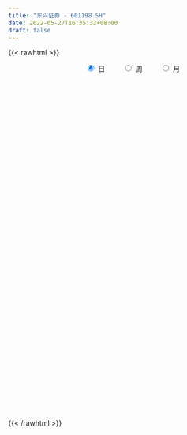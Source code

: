 ```yaml
---
title: "东兴证券 - 601198.SH"
date: 2022-05-27T16:35:32+08:00
draft: false
---
```

{{< rawhtml >}}
    <div style="text-align: center">
        <label style="padding: 1rem;"><input style="margin-right: .5rem" type="radio" name="period" value="D" checked onclick="period_change(this)">日</label>
        <label style="padding: 1rem;"><input style="margin-right: .5rem" type="radio" name="period" value="W" onclick="period_change(this)">周</label>
        <label style="padding: 1rem;"><input style="margin-right: .5rem" type="radio" name="period" value="M" onclick="period_change(this)">月</label>
    </div>
    <div id="chart" style="height: 700px;"></div> 
    <script type="text/javascript">
        const D_v = [117785.99,89666.28,140641.53,123880.16,146218.97,265429.55,257112.64,460453.76,410861.61,209049.7,167501.09,147625.05,131686.55,194140.19,123304.38,141158.97,156743.22,168453.28,268814.18,141528.49,120320.87,81872.24,106800.42,103484.97,112341.47,84882.56,107802.38,221556.68,108633.51,106883.57,109161.35,164427.97,108399.15,81926.04,66383.98,72350.93,67670.86,55290.44,124589.62,107911.07,98431.55,107664.21,123359.26,92389.12,71921.05,109533.34,160763.12,249208.25,216775.98,161213.89,146989.32,158725.07,107021.74,167707.82,145806.56,100776.01,112848.54,85444.0,126461.25,223998.64,124537.53,87322.31,92777.67,156055.53,250107.67,481503.84,311119.97,422547.53,284989.4,284227.7,203859.92,412847.31,316724.69,175549.55,192139.99,357517.72,320873.2,1101733.3700000001,737190.23,547183.49,391850.45,273387.24,514143.75,321161.02,311578.23,307884.43,368681.64,230757.91,229148.7,230544.5,211325.12,348425.4,171398.89,189908.5,169008.14,537874.7,291088.07,229795.95,160982.73,298994.57,391185.6,256831.72,232049.88,535431.0699999999,390104.03,254145.37,471010.99,276999.73,361594.96,257703.3,229324.24,336131.77,218607.15,169998.66,135767.2,170040.91,159854.73,147633.55,156711.62,290881.54,460309.35,328531.92,385864.74,220436.25,248362.64,464853.63,478328.91,391718.59,208103.75,194982.46,323210.59,242456.96,188525.08,213315.11,249296.03,249402.02,483874.61,335487.57,465128.1,649862.45,472188.39,505155.15,283647.0,338484.29,228875.86,248465.97,205974.37,206362.31,132459.2,146855.54,212982.84,115044.69,109353.57,105641.35,238674.01,157302.1,191145.87,176982.14,227709.0,157719.74,110409.46,131564.78,115242.81,135677.7,182018.3,119803.62,132663.03,114404.81,194060.05,119789.55,81222.21,215066.82,117229.98,133094.95,137498.99,117838.19,148506.53,108088.78,98809.59,135023.92,180868.17,103614.0,98648.0,95290.65,84715.11,100138.1,105624.31,105509.29,221902.37,102037.24,98918.74,86015.18,64124.7,72116.12,118082.0,106786.53,146934.73,208799.59,137501.89,203855.68,126820.64,184910.23,245318.71,206691.76,119971.32,125320.97,223565.29,127701.98,88667.42,86982.6,85368.45,94683.83,163435.06,111463.75,143221.28,195733.42,160195.1,141329.5,142346.82,150921.88,114057.16,97428.99,131006.77,182251.0,86186.59,88570.41,154316.21,547141.25,360481.61,306801.96,211243.48,206330.01,286327.12,223345.25,194846.05,168997.48,216356.9,326489.64,256515.29,223553.09,214676.67,228558.49,195974.86,151356.2,219098.8,214131.55,264952.37,150319.86,296283.15,181480.36]
const D_histogram = [0.0,-0.004397037,-0.00000104,-0.0066615045,0.0008467495,0.023745228,0.0311676985,0.0636062677,0.0747026917,0.0760737358,0.0623033847,0.0408797708,0.0213433731,0.0152674386,0.0116386982,0.0084439196,-0.0062645331,-0.0098096843,-0.0287666735,-0.0531843533,-0.063292515,-0.063757605,-0.0554944913,-0.0508614655,-0.0511450718,-0.0468420246,-0.0391511675,-0.0170915144,-0.0084966172,-0.0112867773,-0.0034527329,-0.0188844983,-0.0323476771,-0.0299745889,-0.0279106358,-0.0189565914,-0.0156828008,-0.0103615666,0.0036457534,0.0172493343,0.0196365962,0.0282254962,0.0325287671,0.0268262215,0.024662668,0.0279653752,0.0370100632,0.0433516329,0.0284223985,0.0053461074,-0.0133427923,-0.0269952928,-0.0418192746,-0.0367216302,-0.0269791471,-0.0256235979,-0.0340047118,-0.0358463658,-0.0232001432,-0.0027214349,0.0062829594,0.0114381903,0.0138845246,0.0208548548,0.0251423963,0.0619278915,0.0748933139,0.0950527691,0.0916444495,0.0932175746,0.0816636292,0.0788940318,0.0471341266,0.0230118489,0.0144614186,0.0231063309,0.0362795164,0.0719393398,0.1043438016,0.1174551105,0.1098607049,0.0970941946,0.0796193238,0.0548225237,0.0138478851,-0.0147286608,-0.0486807857,-0.0662424936,-0.0769266484,-0.0761829072,-0.0860106801,-0.1049441325,-0.1034642478,-0.0934986774,-0.0880964024,-0.0607478303,-0.045827834,-0.0470336279,-0.0377546934,-0.0140082044,0.0073825386,0.015947755,0.0147124756,0.028425487,0.0277497923,0.0307912419,0.0084913128,-0.0074826268,-0.0499077793,-0.0944489369,-0.1084100509,-0.0856326402,-0.0803940411,-0.0664563351,-0.0565798406,-0.0541048565,-0.0384064767,-0.019622564,-0.0068646021,0.0199703856,0.0567290359,0.0651043909,0.0691420964,0.0586046157,0.0508376905,0.070625647,0.0886172362,0.0883833557,0.0803659806,0.067068999,0.049730695,0.0242731581,0.0135129687,0.0169652966,0.0201716378,0.0166279761,0.0026196431,-0.0133903142,0.0104200652,0.0209028862,0.0071188438,-0.0128725452,-0.040782671,-0.0567838216,-0.0649906052,-0.0645428075,-0.0725867402,-0.0617534732,-0.0586607914,-0.0598100055,-0.0736322212,-0.070892687,-0.0603073076,-0.0547944044,-0.0436904662,-0.0321173894,-0.0252509799,-0.0216370147,-0.0316889329,-0.0369436658,-0.0337265388,-0.0291202515,-0.0225420105,-0.0201266645,-0.0299739339,-0.0328827601,-0.0293007427,-0.0224095599,-0.0092871912,0.0000540924,-0.0004842869,-0.0307982565,-0.0372723806,-0.0558214112,-0.0610556845,-0.0511492118,-0.0244974276,-0.005283895,0.0089105001,0.0147273581,0.0015531328,-0.0024156084,-0.0023155067,-0.0066850463,-0.0040391256,0.0047889818,0.0010638493,0.0062560346,-0.0113287919,-0.0199059794,-0.0197896468,-0.0122708479,-0.0036693899,0.0038917652,0.0033756973,-0.0034600117,-0.018995937,-0.0474235713,-0.0625496917,-0.053086942,-0.0534763109,-0.0669184451,-0.0436504322,-0.0259350652,-0.0087404869,0.0021408113,0.0238060121,0.0325332473,0.0287905105,0.0211914778,0.024927157,0.0240273902,0.0399980953,0.0502982715,0.063409621,0.0755365874,0.0626261474,0.0556166239,0.0314865409,0.0354712191,0.0274318301,0.0275311434,0.0179856197,-0.0111855877,-0.0281287373,-0.042198868,-0.0536344869,-0.0716315998,-0.0964636886,-0.1215055019,-0.1182856789,-0.1246927965,-0.1039668138,-0.0862291574,-0.0832231857,-0.0728260516,-0.0543462699,-0.0361125522,-0.0201829498,-0.0020193408,0.0083006401,0.0214407737,0.032419946,0.0394807017,0.0512834684,0.0653228298,0.056904836,0.055144247,0.0677338246,0.0725490472]
const D_fast = [0.0,-0.0054962963,-0.0011005592,-0.0094263999,-0.0017064586,0.0271283269,0.0423427221,0.0906828582,0.1204549551,0.1408444332,0.1426499282,0.131446257,0.1172457026,0.1149866278,0.114267562,0.1131837632,0.0969091772,0.0909116049,0.0647629474,0.0270491793,0.0011178888,-0.0152866024,-0.0208971115,-0.0289794521,-0.0420493263,-0.0494567853,-0.05155372,-0.0337669456,-0.0272962027,-0.0329080571,-0.0259371959,-0.0460900859,-0.067640184,-0.072760743,-0.0776744489,-0.0734595524,-0.0741064619,-0.0713756194,-0.0564568611,-0.0385409466,-0.0312445356,-0.0155992616,-0.0031637989,-0.0021597891,0.0018423244,0.0121363754,0.0304335792,0.0476130571,0.0397894223,0.018049658,-0.0039749397,-0.0243762634,-0.0496550639,-0.0537378271,-0.0507401307,-0.055790481,-0.0726727728,-0.0834760182,-0.0766298314,-0.0568314818,-0.0462563477,-0.0382415692,-0.0323241038,-0.0201400599,-0.0095669194,0.0427005488,0.0743892996,0.1183119471,0.1378147399,0.1626922586,0.1715542205,0.1885081311,0.1685317576,0.1501624421,0.1452273665,0.1596488615,0.1818919261,0.2355365844,0.2940269966,0.3365020832,0.3563728537,0.3678798922,0.3703098523,0.3592186831,0.3217060157,0.2894473046,0.2433249833,0.2092026521,0.1792868352,0.1609848495,0.1296544066,0.0844849211,0.0600987438,0.0466896449,0.0300678193,0.0422294338,0.0456924716,0.0327282707,0.0325685319,0.0528129698,0.0760493474,0.0886015026,0.091044342,0.1118637252,0.1181254786,0.1288647387,0.1086876378,0.0908430414,0.0359409441,-0.0322124477,-0.0732760744,-0.0719068238,-0.0867667349,-0.0894431127,-0.0937115784,-0.1047628084,-0.0986660478,-0.0847877761,-0.0737459647,-0.0419183806,0.0090225286,0.0336739814,0.054997211,0.0591108842,0.0640533816,0.1014977499,0.1416436481,0.1635056066,0.1755797266,0.1790499948,0.1741443645,0.1547551172,0.14737317,0.1550668219,0.1633160726,0.163929405,0.1505759827,0.1312184469,0.1576338426,0.1733423851,0.1613380537,0.1381285284,0.1000227348,0.0698256289,0.045371194,0.0296832898,0.0034926721,-0.0011124292,-0.0126849453,-0.0287866608,-0.0610169318,-0.0760005694,-0.0804920168,-0.0886777148,-0.0884963931,-0.0849526636,-0.0843989991,-0.0861942875,-0.1041684391,-0.1186590884,-0.1238735961,-0.1265473717,-0.1256046332,-0.1282209534,-0.1455617063,-0.1566912225,-0.1604343908,-0.159145598,-0.148345027,-0.1389902204,-0.1396496714,-0.1776632051,-0.1934554243,-0.2259598078,-0.2464580021,-0.2493388325,-0.2288114051,-0.2109188463,-0.1944968262,-0.1849981287,-0.1977840708,-0.202356714,-0.2028354891,-0.2088762902,-0.207240151,-0.197214798,-0.2006739682,-0.1939177743,-0.2143347987,-0.2278884812,-0.2327195602,-0.2282684733,-0.2205843627,-0.2120502663,-0.2117224099,-0.2194231218,-0.2397080314,-0.2799915585,-0.3107551019,-0.3145640877,-0.3283225343,-0.3584942798,-0.3461388749,-0.3349072742,-0.3198978176,-0.3084813166,-0.2808646128,-0.2640040658,-0.2605491749,-0.2628503382,-0.2528828697,-0.247775789,-0.2218055601,-0.198930816,-0.1699670613,-0.1389559479,-0.1362098512,-0.1293152186,-0.1455736665,-0.1327211835,-0.133902615,-0.1269205159,-0.1319696346,-0.1639372389,-0.1879125729,-0.2125324206,-0.2373766612,-0.273281674,-0.322229685,-0.3776478738,-0.4039994704,-0.4415797872,-0.446845508,-0.4506651409,-0.4684649657,-0.4762743445,-0.4713811302,-0.4621755506,-0.4512916856,-0.4336329118,-0.4212377709,-0.4027374438,-0.383653285,-0.3667223539,-0.3420987202,-0.3117286513,-0.3059204361,-0.2938949633,-0.2643719295,-0.2414194452]
const D_slow = [0.0,-0.0010992593,-0.0010995193,-0.0027648954,-0.002553208,0.003383099,0.0111750236,0.0270765905,0.0457522634,0.0647706974,0.0803465436,0.0905664863,0.0959023295,0.0997191892,0.1026288637,0.1047398436,0.1031737104,0.1007212893,0.0935296209,0.0802335326,0.0644104038,0.0484710026,0.0345973798,0.0218820134,0.0090957454,-0.0026147607,-0.0124025526,-0.0166754312,-0.0187995855,-0.0216212798,-0.022484463,-0.0272055876,-0.0352925069,-0.0427861541,-0.0497638131,-0.0545029609,-0.0584236611,-0.0610140528,-0.0601026144,-0.0557902809,-0.0508811318,-0.0438247578,-0.035692566,-0.0289860106,-0.0228203436,-0.0158289998,-0.006576484,0.0042614242,0.0113670238,0.0127035507,0.0093678526,0.0026190294,-0.0078357893,-0.0170161968,-0.0237609836,-0.0301668831,-0.038668061,-0.0476296525,-0.0534296882,-0.054110047,-0.0525393071,-0.0496797595,-0.0462086284,-0.0409949147,-0.0347093156,-0.0192273427,-0.0005040143,0.023259178,0.0461702904,0.069474684,0.0898905913,0.1096140993,0.1213976309,0.1271505932,0.1307659478,0.1365425306,0.1456124097,0.1635972446,0.189683195,0.2190469726,0.2465121489,0.2707856975,0.2906905285,0.3043961594,0.3078581307,0.3041759655,0.292005769,0.2754451456,0.2562134836,0.2371677567,0.2156650867,0.1894290536,0.1635629916,0.1401883223,0.1181642217,0.1029772641,0.0915203056,0.0797618986,0.0703232253,0.0668211742,0.0686668088,0.0726537476,0.0763318665,0.0834382382,0.0903756863,0.0980734968,0.100196325,0.0983256683,0.0858487234,0.0622364892,0.0351339765,0.0137258164,-0.0063726938,-0.0229867776,-0.0371317378,-0.0506579519,-0.0602595711,-0.0651652121,-0.0668813626,-0.0618887662,-0.0477065072,-0.0314304095,-0.0141448854,0.0005062685,0.0132156911,0.0308721029,0.0530264119,0.0751222509,0.095213746,0.1119809958,0.1244136695,0.130481959,0.1338602012,0.1381015254,0.1431444348,0.1473014289,0.1479563396,0.1446087611,0.1472137774,0.1524394989,0.1542192099,0.1510010736,0.1408054058,0.1266094504,0.1103617991,0.0942260973,0.0760794122,0.0606410439,0.0459758461,0.0310233447,0.0126152894,-0.0051078823,-0.0201847092,-0.0338833104,-0.0448059269,-0.0528352742,-0.0591480192,-0.0645572729,-0.0724795061,-0.0817154226,-0.0901470573,-0.0974271201,-0.1030626228,-0.1080942889,-0.1155877724,-0.1238084624,-0.1311336481,-0.1367360381,-0.1390578359,-0.1390443128,-0.1391653845,-0.1468649486,-0.1561830438,-0.1701383966,-0.1854023177,-0.1981896206,-0.2043139775,-0.2056349513,-0.2034073263,-0.1997254868,-0.1993372036,-0.1999411057,-0.2005199823,-0.2021912439,-0.2032010253,-0.2020037799,-0.2017378175,-0.2001738089,-0.2030060069,-0.2079825017,-0.2129299134,-0.2159976254,-0.2169149728,-0.2159420315,-0.2150981072,-0.2159631101,-0.2207120944,-0.2325679872,-0.2482054101,-0.2614771456,-0.2748462234,-0.2915758346,-0.3024884427,-0.308972209,-0.3111573307,-0.3106221279,-0.3046706249,-0.296537313,-0.2893396854,-0.284041816,-0.2778100267,-0.2718031792,-0.2618036554,-0.2492290875,-0.2333766822,-0.2144925354,-0.1988359985,-0.1849318426,-0.1770602073,-0.1681924026,-0.1613344451,-0.1544516592,-0.1499552543,-0.1527516512,-0.1597838355,-0.1703335525,-0.1837421743,-0.2016500742,-0.2257659964,-0.2561423719,-0.2857137916,-0.3168869907,-0.3428786942,-0.3644359835,-0.3852417799,-0.4034482928,-0.4170348603,-0.4260629984,-0.4311087358,-0.431613571,-0.429538411,-0.4241782176,-0.4160732311,-0.4062030556,-0.3933821885,-0.3770514811,-0.3628252721,-0.3490392103,-0.3321057542,-0.3139684924]
const D_data = [['2021-05-18', 10.5311, 10.6, 10.5016, 10.7083],['2021-05-19', 10.5213, 10.5311, 10.5016, 10.7083],['2021-05-20', 10.5508, 10.6394, 10.5213, 10.7772],['2021-05-21', 10.6295, 10.4917, 10.4524, 10.7181],['2021-05-24', 10.5606, 10.6689, 10.5606, 10.7968],['2021-05-25', 10.6591, 10.9543, 10.6295, 11.0429],['2021-05-26', 10.974, 10.8657, 10.8461, 11.1315],['2021-05-27', 10.8264, 11.3283, 10.787, 11.9484],['2021-05-28', 11.1216, 11.2397, 11.0232, 11.5055],['2021-05-31', 11.1905, 11.2201, 11.0823, 11.3185],['2021-06-01', 11.1315, 11.0626, 10.9642, 11.2004],['2021-06-02', 11.0921, 10.9248, 10.8854, 11.1512],['2021-06-03', 10.9248, 10.8756, 10.8657, 11.0626],['2021-06-04', 10.8854, 11.0035, 10.8264, 11.3185],['2021-06-07', 11.0232, 11.0331, 10.974, 11.1807],['2021-06-08', 11.0823, 11.0429, 11.0035, 11.2004],['2021-06-09', 11.1118, 10.8657, 10.8559, 11.1216],['2021-06-10', 10.8461, 10.9642, 10.8461, 11.0429],['2021-06-11', 10.9838, 10.7083, 10.6886, 10.9937],['2021-06-15', 10.7083, 10.5016, 10.4425, 10.7378],['2021-06-16', 10.5114, 10.5508, 10.4327, 10.6],['2021-06-17', 10.5409, 10.6, 10.5409, 10.6394],['2021-06-18', 10.6295, 10.6886, 10.5902, 10.7476],['2021-06-21', 10.7279, 10.6394, 10.6, 10.787],['2021-06-22', 10.6689, 10.5508, 10.5114, 10.7181],['2021-06-23', 10.5409, 10.5803, 10.4819, 10.6394],['2021-06-24', 10.5606, 10.6197, 10.5508, 10.7575],['2021-06-25', 10.6098, 10.8559, 10.5705, 10.9642],['2021-06-28', 10.8559, 10.7575, 10.7181, 10.8657],['2021-06-29', 10.7181, 10.6197, 10.6098, 10.8067],['2021-06-30', 10.6295, 10.7575, 10.5705, 10.7575],['2021-07-01', 10.8657, 10.4327, 10.4327, 10.8953],['2021-07-02', 10.4524, 10.3539, 10.2752, 10.5213],['2021-07-05', 10.3047, 10.4917, 10.2358, 10.4917],['2021-07-06', 10.5, 10.47, 10.41, 10.56],['2021-07-07', 10.43, 10.56, 10.43, 10.61],['2021-07-08', 10.59, 10.5, 10.45, 10.63],['2021-07-09', 10.43, 10.53, 10.43, 10.56],['2021-07-12', 10.65, 10.68, 10.59, 10.75],['2021-07-13', 10.65, 10.75, 10.65, 10.84],['2021-07-14', 10.72, 10.66, 10.61, 10.77],['2021-07-15', 10.59, 10.78, 10.59, 10.79],['2021-07-16', 10.88, 10.78, 10.7, 10.89],['2021-07-19', 10.73, 10.67, 10.55, 10.73],['2021-07-20', 10.58, 10.71, 10.58, 10.77],['2021-07-21', 10.7, 10.8, 10.67, 10.85],['2021-07-22', 10.81, 10.93, 10.75, 11.0],['2021-07-23', 10.92, 10.97, 10.75, 11.2],['2021-07-26', 10.95, 10.71, 10.69, 11.08],['2021-07-27', 10.77, 10.52, 10.46, 10.77],['2021-07-28', 10.53, 10.46, 10.35, 10.68],['2021-07-29', 10.52, 10.42, 10.29, 10.57],['2021-07-30', 10.36, 10.3, 10.27, 10.42],['2021-08-02', 10.28, 10.49, 10.23, 10.67],['2021-08-03', 10.47, 10.56, 10.43, 10.69],['2021-08-04', 10.51, 10.46, 10.42, 10.54],['2021-08-05', 10.42, 10.29, 10.27, 10.5],['2021-08-06', 10.3, 10.31, 10.23, 10.39],['2021-08-09', 10.28, 10.49, 10.28, 10.52],['2021-08-10', 10.46, 10.66, 10.41, 10.68],['2021-08-11', 10.66, 10.59, 10.57, 10.71],['2021-08-12', 10.58, 10.58, 10.53, 10.65],['2021-08-13', 10.55, 10.57, 10.48, 10.61],['2021-08-16', 10.5, 10.66, 10.5, 10.8],['2021-08-17', 10.64, 10.67, 10.61, 11.0],['2021-08-18', 10.62, 11.22, 10.62, 11.34],['2021-08-19', 11.1, 11.11, 11.04, 11.31],['2021-08-20', 11.06, 11.36, 11.04, 11.42],['2021-08-23', 11.45, 11.19, 11.13, 11.56],['2021-08-24', 11.14, 11.33, 11.06, 11.43],['2021-08-25', 11.24, 11.22, 11.13, 11.34],['2021-08-26', 11.43, 11.37, 11.32, 11.74],['2021-08-27', 11.1, 10.98, 10.88, 11.17],['2021-08-30', 11.0, 10.97, 10.92, 11.08],['2021-08-31', 10.93, 11.11, 10.89, 11.14],['2021-09-01', 11.05, 11.36, 11.02, 11.57],['2021-09-02', 11.38, 11.52, 11.3, 11.57],['2021-09-03', 12.67, 12.0, 11.97, 12.67],['2021-09-06', 11.84, 12.24, 11.79, 12.57],['2021-09-07', 12.11, 12.24, 11.9, 12.34],['2021-09-08', 12.1, 12.12, 12.05, 12.38],['2021-09-09', 12.03, 12.12, 11.9, 12.14],['2021-09-10', 12.16, 12.09, 12.04, 12.41],['2021-09-13', 12.03, 11.98, 11.92, 12.18],['2021-09-14', 11.96, 11.67, 11.65, 12.04],['2021-09-15', 11.68, 11.68, 11.6, 11.84],['2021-09-16', 11.73, 11.46, 11.46, 11.94],['2021-09-17', 11.49, 11.52, 11.38, 11.57],['2021-09-22', 11.38, 11.51, 11.35, 11.64],['2021-09-23', 11.53, 11.6, 11.51, 11.69],['2021-09-24', 11.6, 11.41, 11.36, 11.67],['2021-09-27', 11.41, 11.17, 11.1, 11.64],['2021-09-28', 11.2, 11.32, 11.16, 11.38],['2021-09-29', 11.21, 11.4, 11.17, 11.41],['2021-09-30', 11.4, 11.33, 11.21, 11.4],['2021-10-08', 11.58, 11.65, 11.51, 12.2],['2021-10-11', 11.52, 11.58, 11.42, 11.85],['2021-10-12', 11.58, 11.39, 11.22, 11.58],['2021-10-13', 11.35, 11.52, 11.27, 11.58],['2021-10-14', 11.45, 11.78, 11.45, 11.87],['2021-10-15', 11.68, 11.88, 11.65, 12.05],['2021-10-18', 11.81, 11.82, 11.68, 11.97],['2021-10-19', 11.81, 11.74, 11.69, 11.91],['2021-10-20', 11.88, 11.99, 11.82, 12.3],['2021-10-21', 11.91, 11.88, 11.72, 12.08],['2021-10-22', 11.81, 11.97, 11.72, 11.97],['2021-10-25', 11.92, 11.63, 11.3, 11.94],['2021-10-26', 11.48, 11.62, 11.46, 11.83],['2021-10-27', 11.6, 11.12, 11.08, 11.61],['2021-10-28', 11.13, 10.81, 10.81, 11.14],['2021-10-29', 10.76, 10.96, 10.73, 11.03],['2021-11-01', 10.92, 11.37, 10.92, 11.48],['2021-11-02', 11.45, 11.16, 11.07, 11.45],['2021-11-03', 11.19, 11.26, 11.13, 11.37],['2021-11-04', 11.3, 11.22, 11.15, 11.38],['2021-11-05', 11.21, 11.11, 11.1, 11.3],['2021-11-08', 11.04, 11.28, 11.03, 11.36],['2021-11-09', 11.26, 11.38, 11.25, 11.44],['2021-11-10', 11.3, 11.37, 11.29, 11.46],['2021-11-11', 11.38, 11.65, 11.35, 11.71],['2021-11-12', 11.57, 11.97, 11.54, 12.1],['2021-11-15', 11.88, 11.78, 11.62, 11.9],['2021-11-16', 11.77, 11.81, 11.74, 12.27],['2021-11-17', 11.64, 11.66, 11.6, 11.82],['2021-11-18', 11.63, 11.69, 11.53, 11.85],['2021-11-19', 11.65, 12.12, 11.65, 12.36],['2021-11-22', 12.01, 12.27, 11.97, 12.45],['2021-11-23', 12.21, 12.17, 12.1, 12.39],['2021-11-24', 12.15, 12.13, 12.12, 12.28],['2021-11-25', 12.1, 12.08, 12.05, 12.27],['2021-11-26', 12.03, 12.01, 11.98, 12.4],['2021-11-29', 11.85, 11.84, 11.75, 11.97],['2021-11-30', 11.86, 11.96, 11.8, 12.05],['2021-12-01', 11.86, 12.15, 11.86, 12.25],['2021-12-02', 12.13, 12.2, 12.05, 12.33],['2021-12-03', 12.2, 12.15, 11.96, 12.29],['2021-12-06', 12.28, 12.0, 11.98, 12.62],['2021-12-07', 12.19, 11.91, 11.81, 12.32],['2021-12-08', 11.96, 12.45, 11.84, 12.45],['2021-12-09', 12.36, 12.41, 12.25, 12.71],['2021-12-10', 12.28, 12.13, 11.97, 12.36],['2021-12-13', 12.24, 11.98, 11.95, 12.47],['2021-12-14', 11.89, 11.75, 11.7, 11.94],['2021-12-15', 11.55, 11.76, 11.53, 12.0],['2021-12-16', 11.78, 11.76, 11.66, 11.86],['2021-12-17', 11.76, 11.81, 11.74, 11.97],['2021-12-20', 11.77, 11.64, 11.62, 11.85],['2021-12-21', 11.64, 11.84, 11.64, 11.89],['2021-12-22', 11.82, 11.74, 11.73, 11.88],['2021-12-23', 11.77, 11.65, 11.63, 11.79],['2021-12-24', 11.66, 11.4, 11.38, 11.74],['2021-12-27', 11.47, 11.52, 11.4, 11.59],['2021-12-28', 11.53, 11.6, 11.46, 11.6],['2021-12-29', 11.62, 11.53, 11.47, 11.62],['2021-12-30', 11.5, 11.6, 11.47, 11.65],['2021-12-31', 11.58, 11.63, 11.57, 11.67],['2022-01-04', 11.63, 11.59, 11.53, 11.69],['2022-01-05', 11.61, 11.55, 11.52, 11.64],['2022-01-06', 11.5, 11.33, 11.31, 11.55],['2022-01-07', 11.37, 11.31, 11.29, 11.42],['2022-01-10', 11.31, 11.37, 11.3, 11.38],['2022-01-11', 11.34, 11.37, 11.31, 11.45],['2022-01-12', 11.38, 11.39, 11.32, 11.42],['2022-01-13', 11.4, 11.33, 11.31, 11.48],['2022-01-14', 11.3, 11.12, 11.08, 11.31],['2022-01-17', 11.05, 11.13, 11.05, 11.23],['2022-01-18', 11.17, 11.17, 11.11, 11.26],['2022-01-19', 11.12, 11.2, 11.12, 11.27],['2022-01-20', 11.23, 11.3, 11.14, 11.42],['2022-01-21', 11.3, 11.29, 11.24, 11.34],['2022-01-24', 11.26, 11.17, 11.16, 11.32],['2022-01-25', 11.14, 10.68, 10.67, 11.18],['2022-01-26', 10.69, 10.83, 10.65, 10.88],['2022-01-27', 10.81, 10.55, 10.54, 10.83],['2022-01-28', 10.77, 10.58, 10.51, 10.77],['2022-02-07', 10.65, 10.71, 10.65, 10.78],['2022-02-08', 10.7, 10.96, 10.69, 10.98],['2022-02-09', 10.95, 10.95, 10.91, 11.02],['2022-02-10', 10.94, 10.95, 10.89, 10.97],['2022-02-11', 10.92, 10.88, 10.84, 11.03],['2022-02-14', 10.8, 10.6, 10.57, 10.86],['2022-02-15', 10.61, 10.64, 10.59, 10.74],['2022-02-16', 10.66, 10.65, 10.62, 10.76],['2022-02-17', 10.6, 10.55, 10.52, 10.66],['2022-02-18', 10.52, 10.6, 10.49, 10.62],['2022-02-21', 10.6, 10.68, 10.56, 10.73],['2022-02-22', 10.63, 10.51, 10.46, 10.66],['2022-02-23', 10.53, 10.6, 10.5, 10.61],['2022-02-24', 10.57, 10.25, 10.18, 10.57],['2022-02-25', 10.35, 10.25, 10.22, 10.39],['2022-02-28', 10.25, 10.29, 10.17, 10.32],['2022-03-01', 10.31, 10.36, 10.29, 10.46],['2022-03-02', 10.31, 10.38, 10.28, 10.41],['2022-03-03', 10.4, 10.38, 10.33, 10.44],['2022-03-04', 10.41, 10.27, 10.21, 10.41],['2022-03-07', 10.28, 10.14, 10.11, 10.28],['2022-03-08', 10.12, 9.93, 9.93, 10.25],['2022-03-09', 9.96, 9.59, 9.34, 9.98],['2022-03-10', 9.73, 9.56, 9.56, 9.78],['2022-03-11', 9.5, 9.77, 9.3, 9.8],['2022-03-14', 9.63, 9.59, 9.58, 9.82],['2022-03-15', 9.53, 9.3, 9.3, 9.73],['2022-03-16', 9.41, 9.7, 9.17, 9.78],['2022-03-17', 9.8, 9.67, 9.64, 9.82],['2022-03-18', 9.64, 9.7, 9.59, 9.76],['2022-03-21', 9.69, 9.65, 9.58, 9.74],['2022-03-22', 9.63, 9.84, 9.63, 9.96],['2022-03-23', 9.84, 9.74, 9.71, 9.86],['2022-03-24', 9.74, 9.58, 9.56, 9.74],['2022-03-25', 9.58, 9.48, 9.48, 9.72],['2022-03-28', 9.43, 9.59, 9.41, 9.63],['2022-03-29', 9.55, 9.52, 9.52, 9.67],['2022-03-30', 9.59, 9.76, 9.58, 9.82],['2022-03-31', 9.7, 9.76, 9.7, 9.87],['2022-04-01', 9.7, 9.87, 9.7, 9.87],['2022-04-06', 10.03, 9.95, 9.88, 10.06],['2022-04-07', 9.85, 9.66, 9.66, 9.96],['2022-04-08', 9.66, 9.7, 9.54, 9.8],['2022-04-11', 9.7, 9.41, 9.34, 9.72],['2022-04-12', 9.38, 9.71, 9.33, 9.77],['2022-04-13', 9.68, 9.55, 9.55, 9.73],['2022-04-14', 9.62, 9.63, 9.58, 9.72],['2022-04-15', 9.58, 9.48, 9.48, 9.65],['2022-04-18', 9.36, 9.11, 9.06, 9.37],['2022-04-19', 9.1, 9.1, 9.06, 9.17],['2022-04-20', 9.09, 9.0, 8.99, 9.16],['2022-04-21', 9.0, 8.9, 8.86, 9.1],['2022-04-22', 8.82, 8.66, 8.48, 8.93],['2022-04-25', 8.55, 8.36, 8.36, 8.78],['2022-04-26', 8.41, 8.1, 8.07, 8.5],['2022-04-27', 8.0, 8.26, 7.96, 8.28],['2022-04-28', 8.15, 7.99, 7.84, 8.26],['2022-04-29', 8.16, 8.23, 8.1, 8.44],['2022-05-05', 8.15, 8.17, 8.06, 8.21],['2022-05-06', 8.07, 7.92, 7.86, 8.07],['2022-05-09', 7.86, 7.93, 7.85, 7.98],['2022-05-10', 7.85, 8.0, 7.83, 8.03],['2022-05-11', 7.97, 8.0, 7.95, 8.18],['2022-05-12', 8.0, 7.98, 7.89, 8.06],['2022-05-13', 8.0, 8.03, 7.95, 8.08],['2022-05-16', 8.1, 7.95, 7.91, 8.13],['2022-05-17', 7.94, 8.0, 7.84, 8.0],['2022-05-18', 8.07, 8.0, 7.99, 8.07],['2022-05-19', 7.88, 7.97, 7.86, 7.97],['2022-05-20', 7.99, 8.06, 7.97, 8.09],['2022-05-23', 8.05, 8.15, 8.03, 8.17],['2022-05-24', 8.14, 7.88, 7.87, 8.2],['2022-05-25', 7.89, 7.93, 7.87, 7.93],['2022-05-26', 7.93, 8.14, 7.87, 8.2],['2022-05-27', 8.14, 8.1, 8.03, 8.16]]
const W_v = [591093.2499999999,941448.4700000001,553703.6499999999,672478.72,475434.61,423827.49,887338.38,1474662.1899999999,506284.54,555034.89,480530.65,328987.99,349542.18,314030.08,225495.75,302924.62,353018.46,359938.4300000001,422712.5,203211.92,380546.13,200565.19,253577.89,258613.37,221135.7,463450.9,962272.6799999999,1755268.45,804165.16,602102.0,150816.68,147010.94,376330.1,363764.99,325497.62,999363.9500000001,685283.2799999999,445463.4,589675.01,586278.04,320748.51,588062.12,924241.8400000001,802819.1899999999,555441.38,771932.36,684217.4,1043178.97,821018.4300000001,515614.1,395889.98,370336.79,325569.14,466467.0599999999,303350.19,779078.23,379952.28,382393.35,494446.65,545751.3100000001,456704.6800000001,445082.93,306726.7,360451.6,479417.62,1471107.1799999999,1422856.46,820106.3500000001,1532668.78,1046021.9399999999,949461.73,719305.7999999999,519048.0,470127.0000000001,384006.05,505519.76,842792.3299999998,712874.22,460122.92,376870.59,874020.74,3197892.0199999996,3297384.8499999996,3654627.8399999999,2120749.9799999995,2099347.7999999998,1456678.25,2229853.77,2493826.9100000001,3404736.3300000001,2301702.3900000001,821704.1799999999,1571758.4500000002,934927.59,783901.73,1158090.6600000001,626331.1100000001,946093.4000000001,1551541.6199999999,1039188.3199999999,999859.1800000001,814103.5800000001,1287518.0600000001,694893.03,583697.9299999999,1006381.6900000002,656833.5800000001,869636.0499999999,632346.24,1234561.8200000001,1042003.29,1096324.78,898897.6800000001,113233.08,522323.36,668722.6300000001,421362.21,494592.91,583530.36,428145.15,350116.17,348570.36,377503.6,609907.1599999999,2469604.5800000001,2738307.5099999998,2055272.6200000001,1447861.5900000001,992936.6800000001,799147.5699999999,1193562.95,1078639.6399999999,1838240.6600000001,1910987.9199999999,2156858.3399999999,1477310.0800000001,1181246.2,695993.88,440099.88,517993.6800000001,626481.6100000001,512649.4,398994.55,416777.91,443191.18,436731.37,378166.11,610234.27,478216.96,914523.75,829247.29,2196799.75,4894017.3600000003,3125689.1699999999,2354148.02,1806812.5600000001,1943802.9199999997,1122744.27,1298457.3300000001,872897.7000000001,797103.67,775944.4,574910.74,1157334.5699999998,563434.74,131000.44,889063.01,526690.86,530115.0700000001,589949.03,674286.49,550149.3700000001,830231.5600000001,1533020.77,848100.95,549654.54,603761.8199999999,783277.3100000001,1336908.22,1428701.21,1031796.8299999998,719774.13,696098.99,527804.35,630060.0700000001,2400302.3100000001,1963496.53,1572045.3899999999,751888.5700000001,871997.1399999999,490591.45,464000.06,492132.15,524772.51,629000.27,163295.35,691725.16,632334.0000000001,1540076.5299999998,850002.5800000001,858474.03,450522.02,630068.0600000001,597505.55,343622.25,561955.71,683814.88,790726.0,612582.9300000001,655097.4,1621334.54,1502649.02,2147813.8300000001,2463755.1600000001,1540063.2299999997,671018.3200000001,878740.9300000001,537874.7,1372046.9199999999,1668562.0699999998,1596633.22,1030545.6900000001,1215390.79,1648049.1799999997,1596344.3,1142995.2,2406541.1199999996,1604628.2699999998,904634.26,726015.72,753556.75,674913.05,680721.0600000001,684112.95,608267.01,563135.9300000001,635211.3100000001,439256.74,803878.4199999999,883712.6599999999,652238.26,598172.37,497258.02,635761.62,1058465.46,1371184.1800000002,418191.3,1191912.4000000001,1009665.02,1107167.29]
const W_histogram = [0.0,0.031551453,0.0453511446,0.049629062,0.0105873007,0.0204382152,0.0561272531,0.109656311,0.1118458382,0.1051506339,0.0802535787,0.0541705854,0.0031057239,-0.0736854685,-0.1205499557,-0.161694837,-0.1694217839,-0.1687688481,-0.1788887463,-0.1917912838,-0.1865173566,-0.2115665182,-0.2714271947,-0.3202176578,-0.3163113527,-0.3365060675,-0.2407376961,-0.1447106036,-0.1430360222,-0.1923672981,-0.2123972045,-0.2058521556,-0.1618921123,-0.0885286854,-0.0659142035,-0.0633990465,0.0090535148,0.0565946771,0.0956137287,0.0839446153,0.0815773814,0.1493003717,0.1988113563,0.2259709664,0.2305070551,0.20735561,0.2167435514,0.2200580229,0.0896469216,0.0173574747,-0.043878856,-0.0803076164,-0.0972759759,-0.0936604983,-0.1487101838,-0.247682073,-0.3208610745,-0.3357558088,-0.3101096697,-0.2627733001,-0.1987913461,-0.1297469598,-0.0842424141,-0.1468044629,-0.1743647609,-0.0808735876,0.0179010757,0.0704344658,0.1840462547,0.1990393365,0.2137770914,0.203699438,0.169516598,0.1481022193,0.1176197045,0.1523509578,0.151301052,0.1472349138,0.1245249519,0.1095112923,0.1337206208,0.3059208018,0.4404816882,0.4830599237,0.5059039407,0.5183360456,0.4977818252,0.4934330196,0.4312405184,0.4384993466,0.3438469798,0.2233584393,0.0709321899,-0.0869057937,-0.1787176747,-0.2245444408,-0.2607920237,-0.2688404913,-0.2249370229,-0.203822068,-0.1730056046,-0.1779622654,-0.1571248376,-0.1618700005,-0.1870035479,-0.2256612676,-0.2286074398,-0.1923361877,-0.1671279804,-0.09075031,-0.0184148819,0.0351989129,0.0238482284,0.0040115853,-0.0045671829,-0.0149597529,-0.0116087484,-0.0029006643,0.001873999,-0.0221727211,-0.0318938188,-0.0208727508,0.0001428102,0.0319047754,0.1476134783,0.1833496211,0.2350499007,0.2319708785,0.2296151352,0.185671856,0.0970317136,0.0519253697,0.0867098866,0.0576558462,0.0664342474,0.0212411021,-0.0479993913,-0.0968749618,-0.140152431,-0.1593045166,-0.1625872393,-0.1877043445,-0.1768990735,-0.1462304833,-0.1323576408,-0.1437327718,-0.1296059812,-0.1011782944,-0.0874339399,-0.0510840072,-0.0098147137,0.120656734,0.323549133,0.3310931271,0.3185522974,0.3476756508,0.337778463,0.2968932592,0.2663104192,0.2256057441,0.1688616324,0.0663443192,0.0220084841,0.0195598789,-0.0187347745,-0.0297112547,-0.027319147,-0.0486474669,-0.1112473967,-0.1208053821,-0.1283777863,-0.1013542295,-0.0682805263,-0.0455521779,-0.0963449061,-0.0980119784,-0.10123276,-0.054158748,-0.0287742524,-0.0747791268,-0.1422257917,-0.2054290225,-0.2929639964,-0.3232931833,-0.2463447499,-0.1960778519,-0.1031704593,-0.0918055478,-0.1130974334,-0.0931827284,-0.0834484065,-0.0697383498,-0.0622584148,-0.0595590234,-0.084986758,-0.0900902418,-0.0543489636,-0.037463505,0.02647323,0.0536794417,0.0525498899,0.051181238,0.0615517206,0.0358829762,0.0321641137,0.0470407778,0.0688566231,0.038838061,0.0212118108,0.0281828887,0.0839647872,0.0925581438,0.1602579291,0.2017398567,0.1820349238,0.1539534481,0.1236574339,0.1188067823,0.1241446957,0.1263713582,0.0560437675,0.01782802,0.047012594,0.0714947876,0.0749906795,0.0809330008,0.0777019013,0.0495680615,0.0014439236,-0.0158469853,-0.0479694022,-0.0792983824,-0.0853326391,-0.1311613811,-0.1347753335,-0.148447489,-0.1718361089,-0.1760845655,-0.2008974803,-0.2093995837,-0.2163280777,-0.1824852304,-0.1601837652,-0.1491110863,-0.1836075852,-0.2195502308,-0.2463566012,-0.2386663817,-0.2143189461,-0.1796807701]
const W_fast = [0.0,0.0394393162,0.064576794,0.081261977,0.0448670408,0.0598275091,0.1095483603,0.190491496,0.2206424827,0.2402349368,0.2354012763,0.2228609294,0.1725724989,0.0773599394,0.0003579633,-0.0812106273,-0.1312930202,-0.1728322964,-0.2276743812,-0.2885247397,-0.3298801517,-0.4078209428,-0.535538418,-0.6643832955,-0.7395548286,-0.8438760603,-0.8082921128,-0.7484426713,-0.7825270954,-0.8799501959,-0.9530794034,-0.9979973933,-0.9945103781,-0.9432791225,-0.9371431916,-0.9504777962,-0.8757618562,-0.8140720246,-0.7511495408,-0.7418325004,-0.7238053889,-0.6187573057,-0.519543482,-0.4358911304,-0.3737282778,-0.3450408204,-0.2814669912,-0.2231380139,-0.3311373849,-0.3990874632,-0.4712935078,-0.5277991723,-0.5690865257,-0.5888861727,-0.6811134041,-0.8420058116,-0.9954000817,-1.0942337682,-1.1461150466,-1.164472002,-1.1501878845,-1.1135802382,-1.089136296,-1.1883994605,-1.2595509488,-1.1862781724,-1.0830282402,-1.0128862336,-0.853262881,-0.7885099651,-0.7203279374,-0.6794807312,-0.6712844217,-0.6556732457,-0.6567508343,-0.5839318415,-0.5471564843,-0.514413894,-0.505992618,-0.4936284545,-0.4359889708,-0.1873085894,0.0573727191,0.2207159355,0.3700359376,0.512052054,0.6159432898,0.7349527391,0.7805703676,0.8974540325,0.8887634105,0.8241144799,0.689421278,0.509856846,0.3733655463,0.27140267,0.1699570812,0.0946984908,0.0823677035,0.0525271413,0.0400922035,-0.0093550235,-0.0277988051,-0.0730114682,-0.1448959026,-0.2399689391,-0.3000669713,-0.3118797661,-0.3284535539,-0.2747634611,-0.2070317534,-0.1446182303,-0.1500068578,-0.1688406045,-0.1785611685,-0.1926936767,-0.1922448593,-0.1842619412,-0.1790187782,-0.2086086786,-0.226303231,-0.2205003506,-0.1994490871,-0.1597109281,-0.0070988556,0.0744746925,0.1849374473,0.2398511447,0.2948991851,0.29737387,0.2329916559,0.2008666545,0.2573286431,0.2426885641,0.2680755272,0.2281926575,0.1469523162,0.0738580053,-0.0044575717,-0.0634357865,-0.107365319,-0.1794085103,-0.2128280077,-0.2187170383,-0.2379336061,-0.28524193,-0.3035166347,-0.3003835215,-0.3084976519,-0.284918721,-0.246103106,-0.0854674748,0.1983122075,0.2886294833,0.355726728,0.4717689941,0.546316422,0.5796545331,0.6156492978,0.6313460588,0.6168173552,0.5308861218,0.4920524077,0.4944937723,0.4515154252,0.4331111314,0.4286734523,0.3951832656,0.3047714867,0.2650121557,0.2253453049,0.2270303044,0.243033876,0.25437418,0.1794952252,0.1533251583,0.1247961867,0.1583305117,0.1765214443,0.1118217881,0.0088186752,-0.1057418112,-0.2665177842,-0.3776702669,-0.362308021,-0.3610605859,-0.2939458081,-0.3055322836,-0.3550985275,-0.3584795046,-0.3696072844,-0.3733318151,-0.3814164838,-0.3936068483,-0.4402812723,-0.4679073166,-0.4457532793,-0.438233697,-0.3676786545,-0.3270525824,-0.3150446617,-0.3036180041,-0.2778595914,-0.2945575917,-0.2902354258,-0.2635985672,-0.2245685662,-0.244877613,-0.2572009106,-0.2431841105,-0.1664110152,-0.1346781226,-0.026913855,0.0650030367,0.0908068347,0.1012137211,0.1018320654,0.1266831094,0.1630571967,0.1968766988,0.14056005,0.1068013075,0.1477390299,0.1900949204,0.2123384822,0.2385140537,0.2547084295,0.2389666052,0.1912034481,0.1699507929,0.1258360255,0.0746824496,0.0473150332,-0.0313040541,-0.0686118399,-0.1193958676,-0.1857435147,-0.2340131127,-0.3090503977,-0.369902397,-0.4309129104,-0.4426913707,-0.4604358468,-0.4866409394,-0.5670393347,-0.657869538,-0.7462650586,-0.7982414345,-0.8274737355,-0.8377557521]
const W_slow = [0.0,0.0078878632,0.0192256494,0.0316329149,0.0342797401,0.0393892939,0.0534211072,0.0808351849,0.1087966445,0.135084303,0.1551476976,0.168690344,0.169466775,0.1510454079,0.1209079189,0.0804842097,0.0381287637,-0.0040634483,-0.0487856349,-0.0967334558,-0.143362795,-0.1962544246,-0.2641112232,-0.3441656377,-0.4232434759,-0.5073699928,-0.5675544168,-0.6037320677,-0.6394910732,-0.6875828978,-0.7406821989,-0.7921452378,-0.8326182658,-0.8547504372,-0.8712289881,-0.8870787497,-0.884815371,-0.8706667017,-0.8467632695,-0.8257771157,-0.8053827704,-0.7680576774,-0.7183548383,-0.6618620967,-0.604235333,-0.5523964305,-0.4982105426,-0.4431960369,-0.4207843065,-0.4164449378,-0.4274146518,-0.4474915559,-0.4718105499,-0.4952256744,-0.5324032204,-0.5943237386,-0.6745390073,-0.7584779594,-0.8360053769,-0.9016987019,-0.9513965384,-0.9838332784,-1.0048938819,-1.0415949976,-1.0851861879,-1.1054045848,-1.1009293158,-1.0833206994,-1.0373091357,-0.9875493016,-0.9341050287,-0.8831801692,-0.8408010197,-0.8037754649,-0.7743705388,-0.7362827993,-0.6984575363,-0.6616488079,-0.6305175699,-0.6031397468,-0.5697095916,-0.4932293912,-0.3831089691,-0.2623439882,-0.135868003,-0.0062839916,0.1181614647,0.2415197196,0.3493298492,0.4589546858,0.5449164308,0.6007560406,0.6184890881,0.5967626397,0.552083221,0.4959471108,0.4307491049,0.363538982,0.3073047263,0.2563492093,0.2130978082,0.1686072418,0.1293260324,0.0888585323,0.0421076453,-0.0143076716,-0.0714595315,-0.1195435784,-0.1613255735,-0.184013151,-0.1886168715,-0.1798171433,-0.1738550862,-0.1728521898,-0.1739939856,-0.1777339238,-0.1806361109,-0.181361277,-0.1808927772,-0.1864359575,-0.1944094122,-0.1996275999,-0.1995918973,-0.1916157035,-0.1547123339,-0.1088749286,-0.0501124534,0.0078802662,0.06528405,0.111702014,0.1359599424,0.1489412848,0.1706187564,0.185032718,0.2016412798,0.2069515554,0.1949517075,0.1707329671,0.1356948593,0.0958687302,0.0552219203,0.0082958342,-0.0359289342,-0.072486555,-0.1055759652,-0.1415091582,-0.1739106535,-0.1992052271,-0.2210637121,-0.2338347139,-0.2362883923,-0.2061242088,-0.1252369255,-0.0424636438,0.0371744306,0.1240933433,0.208537959,0.2827612739,0.3493388786,0.4057403147,0.4479557228,0.4645418026,0.4700439236,0.4749338933,0.4702501997,0.462822386,0.4559925993,0.4438307326,0.4160188834,0.3858175379,0.3537230913,0.3283845339,0.3113144023,0.2999263579,0.2758401313,0.2513371367,0.2260289467,0.2124892597,0.2052956966,0.1866009149,0.151044467,0.0996872114,0.0264462123,-0.0543770836,-0.1159632711,-0.164982734,-0.1907753488,-0.2137267358,-0.2420010941,-0.2652967762,-0.2861588779,-0.3035934653,-0.319158069,-0.3340478249,-0.3552945144,-0.3778170748,-0.3914043157,-0.4007701919,-0.3941518845,-0.380732024,-0.3675945516,-0.3547992421,-0.3394113119,-0.3304405679,-0.3223995395,-0.310639345,-0.2934251892,-0.283715674,-0.2784127213,-0.2713669991,-0.2503758024,-0.2272362664,-0.1871717841,-0.13673682,-0.091228089,-0.052739727,-0.0218253685,0.0078763271,0.038912501,0.0705053405,0.0845162824,0.0889732874,0.1007264359,0.1186001328,0.1373478027,0.1575810529,0.1770065282,0.1893985436,0.1897595245,0.1857977782,0.1738054276,0.153980832,0.1326476723,0.099857327,0.0661634936,0.0290516214,-0.0139074058,-0.0579285472,-0.1081529173,-0.1605028132,-0.2145848327,-0.2602061403,-0.3002520816,-0.3375298532,-0.3834317495,-0.4383193072,-0.4999084575,-0.5595750529,-0.6131547894,-0.6580749819]
const W_data = [['2017-07-14', 16.829, 16.8195, 16.3441, 17.2568],['2017-07-21', 16.8575, 17.3139, 16.268, 17.7607],['2017-07-28', 17.2853, 17.2473, 16.8765, 17.5706],['2017-08-04', 17.2473, 17.2188, 17.0667, 17.5801],['2017-08-11', 17.1142, 16.6103, 16.5913, 17.3424],['2017-08-18', 16.6578, 17.1617, 16.6008, 17.3994],['2017-08-25', 17.447, 17.6466, 17.2093, 18.046],['2017-09-01', 17.7703, 18.1886, 17.7703, 18.7305],['2017-09-08', 18.1791, 17.7988, 17.7132, 18.2266],['2017-09-15', 17.8463, 17.7798, 17.6466, 18.2171],['2017-09-22', 17.8178, 17.5611, 17.3329, 18.1125],['2017-09-29', 17.428, 17.485, 17.3234, 17.6752],['2017-10-13', 17.6657, 17.0096, 16.9526, 17.8748],['2017-10-20', 16.9906, 16.3346, 16.1824, 17.1617],['2017-10-27', 16.3346, 16.3155, 16.23, 16.7149],['2017-11-03', 16.3441, 16.0493, 15.8021, 16.4201],['2017-11-10', 15.9733, 16.211, 15.8782, 16.7909],['2017-11-17', 16.2585, 16.1634, 15.3362, 16.4011],['2017-11-24', 15.9828, 15.8592, 15.6215, 16.6768],['2017-12-01', 15.7736, 15.6025, 15.4598, 16.0398],['2017-12-08', 15.5169, 15.6405, 15.3362, 16.0493],['2017-12-15', 15.5549, 15.0225, 14.9369, 15.669],['2017-12-22', 14.9749, 14.1287, 14.1192, 15.1366],['2017-12-29', 14.1287, 13.6914, 13.5202, 14.1287],['2018-01-05', 13.7104, 13.9196, 13.7104, 14.0622],['2018-01-12', 13.9005, 13.2445, 13.235, 14.2523],['2018-01-19', 13.216, 14.5946, 12.5599, 14.5946],['2018-01-26', 14.6422, 14.8799, 14.433, 15.8116],['2018-02-02', 14.8513, 13.7579, 13.5487, 14.9274],['2018-02-09', 13.5487, 12.7596, 12.4553, 14.2238],['2018-02-14', 12.8547, 12.674, 12.4744, 12.9117],['2018-02-23', 12.693, 12.693, 12.6265, 12.9022],['2018-03-02', 12.7406, 13.0353, 12.655, 13.311],['2018-03-09', 12.9973, 13.5012, 12.9973, 13.6438],['2018-03-16', 13.6248, 12.9402, 12.9307, 13.7484],['2018-03-23', 12.9593, 12.5789, 12.4744, 14.2048],['2018-03-30', 12.5029, 13.5107, 12.2747, 13.6914],['2018-04-04', 13.5773, 13.4251, 13.2255, 14.0051],['2018-04-13', 13.4156, 13.4917, 13.3966, 14.1287],['2018-04-20', 13.3871, 12.8832, 12.8452, 13.872],['2018-04-27', 12.9307, 12.9117, 12.674, 13.3015],['2018-05-04', 13.1779, 13.9481, 12.9212, 14.0527],['2018-05-11', 14.0717, 14.0717, 14.0622, 14.5471],['2018-05-18', 14.1763, 14.0717, 13.796, 14.5946],['2018-05-25', 14.1477, 13.9671, 13.815, 14.2143],['2018-06-01', 13.9005, 13.6628, 13.216, 14.3854],['2018-06-08', 13.6533, 14.1287, 13.4442, 14.3664],['2018-06-15', 14.0241, 14.1953, 13.9386, 14.8418],['2018-06-22', 14.0146, 12.2367, 11.9039, 14.3474],['2018-06-29', 12.3888, 12.3983, 11.7042, 12.636],['2018-07-06', 12.2747, 12.1035, 11.7898, 12.4078],['2018-07-13', 12.1701, 12.037, 11.7708, 12.3222],['2018-07-20', 12.0275, 11.999, 11.7042, 12.1035],['2018-07-27', 11.9039, 12.075, 11.7898, 12.4363],['2018-08-03', 12.0085, 11.0292, 10.7439, 12.1226],['2018-08-10', 11.0767, 9.8208, 9.2512, 11.0957],['2018-08-17', 9.6954, 9.3578, 9.2806, 9.8015],['2018-08-24', 9.3578, 9.4832, 9.3192, 9.6375],['2018-08-31', 9.4832, 9.6472, 9.377, 9.8305],['2018-09-07', 9.5989, 9.7629, 9.5121, 10.0331],['2018-09-14', 9.734, 9.9559, 9.4639, 10.0813],['2018-09-21', 9.9269, 10.1102, 9.6954, 10.1392],['2018-09-28', 10.0138, 9.898, 9.8015, 10.1681],['2018-10-12', 9.7726, 8.258, 8.065, 9.7822],['2018-10-19', 8.3352, 8.1712, 7.7563, 8.4413],['2018-10-26', 8.2966, 9.6086, 8.2483, 9.9945],['2018-11-02', 9.5989, 10.0138, 9.3578, 10.3611],['2018-11-09', 9.9269, 9.7243, 9.6182, 10.1778],['2018-11-16', 9.7243, 10.8917, 9.6761, 11.2486],['2018-11-23', 10.7855, 10.0138, 10.0138, 11.3644],['2018-11-30', 9.9945, 10.1199, 9.8305, 10.6698],['2018-12-07', 10.5347, 9.8594, 9.7919, 10.6119],['2018-12-14', 9.7726, 9.4639, 9.4446, 9.9945],['2018-12-21', 9.4542, 9.4832, 9.3674, 9.8015],['2018-12-28', 9.406, 9.2227, 8.8561, 9.541],['2019-01-04', 9.213, 10.0523, 9.0394, 10.2067],['2019-01-11', 10.0813, 9.7147, 9.6182, 10.2067],['2019-01-18', 9.734, 9.6858, 9.4832, 9.8787],['2019-01-25', 9.6954, 9.3963, 9.3288, 9.7533],['2019-02-01', 9.4349, 9.3963, 9.0201, 9.57],['2019-02-15', 9.4349, 9.9269, 9.3578, 10.2067],['2019-02-22', 10.0427, 12.4159, 10.0427, 12.4159],['2019-03-01', 13.043, 13.014, 12.4641, 14.4515],['2019-03-08', 13.1201, 12.6667, 12.6667, 14.8952],['2019-03-15', 12.6667, 12.9658, 12.4448, 13.4867],['2019-03-22', 12.9658, 13.3324, 12.7343, 13.9112],['2019-03-29', 13.0333, 13.3131, 12.3677, 13.3903],['2019-04-04', 13.371, 13.8726, 13.1587, 14.2296],['2019-04-12', 14.2199, 13.3806, 13.1105, 14.2778],['2019-04-19', 13.699, 14.5093, 12.7632, 14.8856],['2019-04-26', 14.9628, 13.3806, 13.0044, 15.0592],['2019-04-30', 13.3806, 12.7825, 12.2519, 13.4578],['2019-05-10', 11.9625, 11.8467, 11.2486, 12.3098],['2019-05-17', 11.6248, 11.0171, 10.8917, 11.8178],['2019-05-24', 10.9978, 11.1425, 10.9206, 11.5573],['2019-05-31', 11.2582, 11.2582, 11.2004, 11.8178],['2019-06-06', 11.3354, 11.0267, 11.0074, 11.4801],['2019-06-14', 11.0364, 11.1039, 10.6312, 11.538],['2019-06-21', 11.046, 11.702, 10.6408, 11.9046],['2019-06-28', 11.8274, 11.4608, 11.3644, 11.8757],['2019-07-05', 11.7599, 11.6055, 11.4801, 11.8853],['2019-07-12', 11.5959, 11.1135, 10.9785, 11.5959],['2019-07-19', 11.1039, 11.3666, 10.9495, 11.7406],['2019-07-26', 11.3861, 10.977, 10.8601, 11.3958],['2019-08-02', 10.977, 10.5095, 10.4608, 11.1134],['2019-08-09', 10.4608, 10.003, 9.779, 10.6751],['2019-08-16', 10.1199, 10.1491, 9.8082, 10.3147],['2019-08-23', 10.266, 10.5484, 10.1588, 10.8309],['2019-08-30', 10.2952, 10.4121, 10.2465, 10.7919],['2019-09-06', 10.3634, 11.201, 10.3244, 11.5614],['2019-09-12', 11.3763, 11.4835, 11.1913, 11.6004],['2019-09-20', 11.4932, 11.5711, 11.0549, 11.727],['2019-09-27', 11.3958, 10.8699, 10.7432, 11.3958],['2019-09-30', 10.8796, 10.6653, 10.6556, 10.9186],['2019-10-11', 10.6166, 10.7043, 10.3829, 10.8309],['2019-10-18', 10.8309, 10.5971, 10.5874, 11.1426],['2019-10-25', 10.5192, 10.714, 10.4023, 10.753],['2019-11-01', 10.6945, 10.7822, 10.5192, 10.977],['2019-11-08', 10.7919, 10.7432, 10.7238, 11.0354],['2019-11-15', 10.714, 10.2952, 10.2952, 10.7335],['2019-11-22', 10.3342, 10.3342, 10.2562, 10.5192],['2019-11-29', 10.3244, 10.5484, 10.2952, 10.6361],['2019-12-06', 10.7043, 10.7238, 10.4803, 10.7822],['2019-12-13', 10.7627, 10.9867, 10.5095, 11.1036],['2019-12-20', 11.0062, 12.4867, 10.9088, 12.8179],['2019-12-27', 12.2724, 12.0094, 11.4153, 12.662],['2020-01-03', 11.912, 12.6036, 11.9023, 13.188],['2020-01-10', 12.4185, 12.2335, 12.1555, 12.7984],['2020-01-17', 12.2042, 12.4185, 12.0387, 12.7107],['2020-01-23', 12.4283, 11.951, 11.7075, 12.662],['2020-02-07', 10.753, 11.1621, 10.227, 11.24],['2020-02-14', 11.0549, 11.425, 11.0452, 11.6685],['2020-02-21', 11.6685, 12.477, 11.5809, 12.925],['2020-02-28', 12.3114, 11.7757, 11.5517, 12.7594],['2020-03-06', 11.8439, 12.2724, 11.7659, 13.0906],['2020-03-13', 12.0581, 11.5614, 11.0257, 12.2919],['2020-03-20', 11.5809, 10.9673, 10.4705, 11.6296],['2020-03-27', 10.6848, 10.8699, 10.5484, 11.0841],['2020-04-03', 10.7335, 10.6166, 10.5192, 10.8114],['2020-04-10', 10.8601, 10.6458, 10.6264, 11.0062],['2020-04-17', 10.5777, 10.6653, 10.5777, 10.9575],['2020-04-24', 10.6848, 10.1783, 10.1199, 10.7335],['2020-04-30', 10.1783, 10.4413, 9.9348, 10.4803],['2020-05-08', 10.2368, 10.6653, 10.227, 10.8114],['2020-05-15', 10.7043, 10.451, 10.4121, 10.714],['2020-05-22', 10.4218, 10.0127, 10.003, 10.6166],['2020-05-29', 10.0127, 10.2075, 9.9543, 10.2952],['2020-06-05', 10.4121, 10.3829, 10.2562, 10.6361],['2020-06-12', 10.451, 10.2075, 10.0614, 10.4705],['2020-06-19', 10.2368, 10.5387, 10.1101, 10.6653],['2020-06-24', 10.5192, 10.753, 10.49, 11.0549],['2020-07-03', 10.6264, 12.3503, 10.227, 12.4964],['2020-07-10', 12.7399, 14.3178, 12.6523, 15.1457],['2020-07-17', 14.4152, 12.6912, 12.5646, 14.8048],['2020-07-24', 12.964, 12.6865, 12.598, 13.8503],['2020-07-31', 12.6964, 13.533, 12.4011, 13.8085],['2020-08-07', 13.779, 13.3952, 13.1688, 14.281],['2020-08-14', 13.2377, 13.159, 12.6964, 13.6117],['2020-08-21', 13.3656, 13.3656, 13.0999, 14.0251],['2020-08-28', 13.3656, 13.2968, 12.7456, 13.4936],['2020-09-04', 13.4247, 13.0507, 12.9031, 13.5723],['2020-09-11', 12.9916, 12.2043, 12.0271, 13.1294],['2020-09-18', 12.2141, 12.6373, 12.0074, 12.6767],['2020-09-25', 12.9326, 13.1196, 12.3617, 13.6117],['2020-09-30', 12.972, 12.6275, 12.5192, 13.1393],['2020-10-09', 12.7948, 12.8834, 12.7751, 12.9621],['2020-10-16', 12.9424, 13.0704, 12.9129, 13.3853],['2020-10-23', 13.1786, 12.7554, 12.7062, 13.2279],['2020-10-30', 12.598, 12.0074, 11.9976, 12.598],['2020-11-06', 12.0074, 12.4405, 11.8992, 12.6373],['2020-11-13', 12.5291, 12.3716, 12.2732, 13.0113],['2020-11-20', 12.4011, 12.8145, 12.3617, 12.8735],['2020-11-27', 12.7948, 13.031, 12.6472, 13.2082],['2020-12-04', 13.0507, 13.0507, 12.8243, 13.533],['2020-12-11', 13.0802, 12.037, 11.909, 13.1097],['2020-12-18', 12.0468, 12.47, 11.9582, 12.5487],['2020-12-25', 12.47, 12.3913, 11.9582, 12.6176],['2020-12-31', 12.2929, 13.1097, 12.224, 13.2082],['2021-01-08', 13.218, 13.031, 12.8046, 13.2771],['2021-01-15', 13.0015, 12.0665, 12.0074, 13.2377],['2021-01-22', 12.0173, 11.4267, 11.3874, 12.2535],['2021-01-29', 11.3972, 11.0035, 10.9346, 11.4563],['2021-02-05', 11.0232, 10.0981, 10.0587, 11.1216],['2021-02-10', 10.0981, 10.2457, 9.9603, 10.3047],['2021-02-19', 10.413, 11.476, 10.3343, 11.476],['2021-02-26', 11.6728, 11.289, 11.1019, 12.1551],['2021-03-05', 11.3972, 12.0665, 11.1118, 12.4602],['2021-03-12', 11.909, 11.2201, 10.8657, 12.1354],['2021-03-19', 11.0331, 10.6689, 10.6394, 11.0823],['2021-03-26', 10.7181, 11.0626, 10.6787, 11.348],['2021-04-02', 10.9937, 10.9051, 10.7673, 11.0823],['2021-04-09', 10.9149, 10.9149, 10.8657, 11.1512],['2021-04-16', 10.8756, 10.7968, 10.5409, 10.9248],['2021-04-23', 10.787, 10.6689, 10.6098, 11.0921],['2021-04-30', 10.6591, 10.1473, 10.1177, 10.7575],['2021-05-07', 10.2752, 10.1965, 10.0685, 10.3343],['2021-05-14', 10.1571, 10.6787, 10.0095, 10.7279],['2021-05-21', 10.5508, 10.4917, 10.4425, 10.7772],['2021-05-28', 10.5606, 11.2397, 10.5606, 11.9484],['2021-06-04', 11.1905, 11.0035, 10.8264, 11.3185],['2021-06-11', 11.0232, 10.7083, 10.6886, 11.2004],['2021-06-18', 10.7083, 10.6886, 10.4327, 10.7476],['2021-06-25', 10.7279, 10.8559, 10.4819, 10.9642],['2021-07-02', 10.8559, 10.3539, 10.2752, 10.8953],['2021-07-09', 10.3047, 10.53, 10.2358, 10.63],['2021-07-16', 10.65, 10.78, 10.59, 10.89],['2021-07-23', 10.73, 10.97, 10.55, 11.2],['2021-07-30', 10.95, 10.3, 10.27, 11.08],['2021-08-06', 10.28, 10.31, 10.23, 10.69],['2021-08-13', 10.28, 10.57, 10.28, 10.71],['2021-08-20', 10.5, 11.36, 10.5, 11.42],['2021-08-27', 11.45, 10.98, 10.88, 11.74],['2021-09-03', 11.0, 12.0, 10.89, 12.67],['2021-09-10', 11.84, 12.09, 11.79, 12.57],['2021-09-17', 12.03, 11.52, 11.38, 12.18],['2021-09-24', 11.38, 11.41, 11.35, 11.69],['2021-09-30', 11.41, 11.33, 11.1, 11.64],['2021-10-08', 11.58, 11.65, 11.51, 12.2],['2021-10-15', 11.52, 11.88, 11.22, 12.05],['2021-10-22', 11.81, 11.97, 11.68, 12.3],['2021-10-29', 11.92, 10.96, 10.73, 11.94],['2021-11-05', 10.92, 11.11, 10.92, 11.48],['2021-11-12', 11.04, 11.97, 11.03, 12.1],['2021-11-19', 11.88, 12.12, 11.53, 12.36],['2021-11-26', 12.01, 12.01, 11.97, 12.45],['2021-12-03', 11.85, 12.15, 11.75, 12.33],['2021-12-10', 12.28, 12.13, 11.81, 12.71],['2021-12-17', 12.24, 11.81, 11.53, 12.47],['2021-12-24', 11.77, 11.4, 11.38, 11.89],['2021-12-31', 11.47, 11.63, 11.4, 11.67],['2022-01-07', 11.63, 11.31, 11.29, 11.69],['2022-01-14', 11.31, 11.12, 11.08, 11.48],['2022-01-21', 11.05, 11.29, 11.05, 11.42],['2022-01-28', 11.26, 10.58, 10.51, 11.32],['2022-02-11', 10.65, 10.88, 10.65, 11.03],['2022-02-18', 10.8, 10.6, 10.49, 10.86],['2022-02-25', 10.6, 10.25, 10.18, 10.73],['2022-03-04', 10.25, 10.27, 10.17, 10.46],['2022-03-11', 10.28, 9.77, 9.3, 10.28],['2022-03-18', 9.63, 9.7, 9.17, 9.82],['2022-03-25', 9.69, 9.48, 9.48, 9.96],['2022-04-01', 9.43, 9.87, 9.41, 9.87],['2022-04-08', 10.03, 9.7, 9.54, 10.06],['2022-04-15', 9.7, 9.48, 9.33, 9.77],['2022-04-22', 9.36, 8.66, 8.48, 9.37],['2022-04-29', 8.55, 8.23, 7.84, 8.78],['2022-05-06', 8.15, 7.92, 7.86, 8.21],['2022-05-13', 7.86, 8.03, 7.83, 8.18],['2022-05-20', 8.1, 8.06, 7.84, 8.13],['2022-05-27', 8.05, 8.1, 7.87, 8.2]]
const M_v = [2191.99,20754886.1300000027,16220069.9399999976,13193188.8800000008,8478549.5499999989,12075717.7899999991,9059765.8199999984,7445516.4199999999,7491596.5300000003,15180303.5599999987,19205277.0799999982,12725303.3199999966,7593728.4600000009,15782172.0700000003,11707942.6199999992,8271453.4000000004,8511236.2599999998,6613274.3100000005,4496609.8899999997,2147348.2800000003,4918651.9900000002,6566081.1599999983,2979025.23,1446358.22,2294907.2999999998,2886266.5300000003,1960445.6000000006,2313923.8100000001,1653433.8499999996,2658237.9400000004,3674556.0200000005,2032679.6499999999,1001168.7799999999,1496531.7899999998,1126475.9500000002,3886932.4300000006,1475861.9299999997,2493668.0899999999,1942164.9600000002,3492513.560000001,3214012.2299999991,1652645.8499999999,2244837.8199999998,1754265.6199999996,3080890.8999999999,5001200.7600000007,2092486.8499999999,2813671.9099999997,7007956.5300000003,9777252.8599999975,11251823.5800000038,4448678.4300000006,4163154.4500000002,4112328.3600000003,3432940.9800000004,4385020.6499999994,2013678.3800000001,1803684.77,7436600.4600000009,4053940.8500000001,6021431.1699999999,5699569.1200000001,2308058.5000000005,1674866.5699999998,3297733.5600000001,13911955.5700000003,5497786.2000000002,3608844.1399999997,2076869.3800000001,3041238.2799999998,3921193.5600000001,4517180.3899999997,4254265.7199999997,5466681.6900000004,2293242.3800000004,3236480.7399999998,2904695.4199999999,2652945.96,4759353.4300000006,7333701.9300000006,5175116.9100000001,5921312.0,6353832.5299999993,2793303.8099999996,1905532.9900000002,3135118.4300000002,3705890.5599999996,3726936.0099999998]
const M_histogram = [0.0,0.6298803419,1.3641170731,2.2537170981,2.0920906573,1.3675286938,0.5445155114,-0.0847173805,-0.320163711,-0.0535830701,0.3585311216,0.1398153851,-0.2198215679,0.0065739281,-0.032698831,-0.0739380809,-0.087435665,-0.24160188,-0.2912603997,-0.3924384121,-0.3777662315,-0.3685789302,-0.5404967477,-0.6857700093,-0.7354054181,-0.8020075976,-0.8823424364,-0.9037207796,-0.8493045724,-0.7233842441,-0.5393915511,-0.4414901176,-0.4465770355,-0.4512149974,-0.5489607631,-0.5664146375,-0.5877647539,-0.5368948112,-0.505910903,-0.4138338403,-0.3917158002,-0.3760928718,-0.4781811462,-0.4869779547,-0.4585069394,-0.3794213939,-0.35008206,-0.300332312,-0.0100716763,0.2322805176,0.3562573213,0.3353120598,0.3340729203,0.3006842898,0.2430343355,0.2248552657,0.2113452707,0.2022327235,0.3425908406,0.3708268042,0.3693532609,0.2863353845,0.2174394092,0.1574029003,0.1467361692,0.3272482132,0.4061359562,0.4087295982,0.3555245822,0.372964717,0.3751326663,0.2260672332,0.1421433559,0.0522425752,-0.0443476027,-0.0313037352,-0.0481414465,-0.0823904977,-0.044680574,-0.0013955611,0.0054654969,0.0765548002,0.0991225278,0.0439201958,-0.0087317837,-0.0723214859,-0.2030860919,-0.279292126]
const M_fast = [0.0,0.7873504274,1.8626164268,3.3156457264,3.6770419499,3.2943621599,2.6074778553,1.9570656183,1.64157836,1.8947632334,2.3965102056,2.2127483153,1.7981559704,2.0261949483,1.9787474815,1.9190237114,1.883667211,1.669100526,1.5466269064,1.347339291,1.2675699137,1.1846124824,0.877570478,0.5608547141,0.3273679508,0.0602638719,-0.240656576,-0.4879651141,-0.64587505,-0.7008007827,-0.6516559775,-0.6641270733,-0.7808582502,-0.8982999614,-1.1332859179,-1.2923434517,-1.4606347565,-1.5439885166,-1.6394823342,-1.6508637316,-1.7266746415,-1.8050749311,-2.0267084921,-2.1572497893,-2.2434055088,-2.2591753118,-2.3173564929,-2.3426898229,-2.0549471063,-1.7545247829,-1.5414836489,-1.4786008954,-1.3963218049,-1.3545393629,-1.3514307333,-1.3133959867,-1.274069664,-1.2326240304,-1.0066182031,-0.8856755384,-0.7948107665,-0.8062447969,-0.8207809198,-0.8414667037,-0.8154493924,-0.5531252951,-0.372703563,-0.2679275215,-0.2322513919,-0.1215700779,-0.0256189621,-0.1181675868,-0.1665556252,-0.2433957621,-0.3510728407,-0.345854907,-0.3747279799,-0.4295746555,-0.4030348753,-0.3600987527,-0.3518713204,-0.2616433171,-0.2142949576,-0.2585172406,-0.313352166,-0.3950222397,-0.5765583687,-0.7225874343]
const M_slow = [0.0,0.1574700855,0.4984993537,1.0619286283,1.5849512926,1.9268334661,2.0629623439,2.0417829988,1.961742071,1.9483463035,2.0379790839,2.0729329302,2.0179775382,2.0196210202,2.0114463125,1.9929617923,1.971102876,1.910702406,1.8378873061,1.7397777031,1.6453361452,1.5531914126,1.4180672257,1.2466247234,1.0627733689,0.8622714695,0.6416858604,0.4157556655,0.2034295224,0.0225834614,-0.1122644264,-0.2226369558,-0.3342812147,-0.447084964,-0.5843251548,-0.7259288142,-0.8728700026,-1.0070937054,-1.1335714312,-1.2370298913,-1.3349588413,-1.4289820593,-1.5485273458,-1.6702718345,-1.7848985694,-1.8797539179,-1.9672744329,-2.0423575109,-2.04487543,-1.9868053006,-1.8977409702,-1.8139129553,-1.7303947252,-1.6552236527,-1.5944650689,-1.5382512524,-1.4854149347,-1.4348567539,-1.3492090437,-1.2565023427,-1.1641640274,-1.0925801813,-1.038220329,-0.9988696039,-0.9621855616,-0.8803735083,-0.7788395193,-0.6766571197,-0.5877759742,-0.4945347949,-0.4007516283,-0.34423482,-0.3086989811,-0.2956383373,-0.306725238,-0.3145511718,-0.3265865334,-0.3471841578,-0.3583543013,-0.3587031916,-0.3573368174,-0.3381981173,-0.3134174854,-0.3024374364,-0.3046203823,-0.3227007538,-0.3734722768,-0.4432953083]
const M_data = [['2015-02-27', 10.2321, 13.5005, 10.2321, 13.5005],['2015-03-31', 14.8468, 23.3705, 14.8468, 24.4197],['2015-04-30', 23.5469, 29.2293, 23.1198, 33.2219],['2015-05-29', 29.0622, 37.1495, 27.4373, 39.7214],['2015-06-30', 36.5645, 27.8827, 23.725, 40.7614],['2015-07-31', 27.5937, 20.0614, 17.2181, 28.3861],['2015-08-31', 19.763, 15.6799, 14.2536, 25.0487],['2015-09-30', 15.5681, 14.6452, 12.9112, 16.5935],['2015-10-30', 15.5028, 17.3579, 15.0553, 18.6257],['2015-11-30', 16.7986, 23.8648, 16.5842, 28.8895],['2015-12-31', 23.119, 27.9386, 22.4851, 32.609],['2016-01-29', 27.5005, 21.0495, 18.9054, 27.6403],['2016-02-29', 20.6953, 17.9732, 17.4232, 23.0165],['2016-03-31', 18.0291, 25.1606, 17.1622, 26.8013],['2016-04-29', 25.0674, 22.6156, 22.1402, 26.1021],['2016-05-31', 22.6156, 22.6156, 19.9495, 23.7716],['2016-06-30', 22.9978, 23.0331, 20.5088, 23.2687],['2016-07-29', 23.0708, 20.9597, 20.8278, 24.5221],['2016-08-31', 20.8937, 21.7702, 20.4037, 23.0896],['2016-09-30', 21.7608, 20.6958, 20.2246, 21.8456],['2016-10-31', 20.8278, 21.8456, 20.7052, 23.099],['2016-11-30', 21.8456, 21.7702, 21.4403, 23.542],['2016-12-30', 21.8267, 18.9052, 18.189, 22.0435],['2017-01-26', 18.8958, 18.0759, 17.5198, 19.1125],['2017-02-28', 18.0947, 18.3397, 17.6423, 19.301],['2017-03-31', 18.3303, 17.3313, 17.1617, 19.0089],['2017-04-28', 17.3219, 16.191, 15.3617, 17.7177],['2017-05-31', 16.0496, 16.0119, 14.9847, 16.6151],['2017-06-30', 15.9648, 16.3916, 15.8517, 16.4737],['2017-07-31', 16.4011, 17.1617, 16.2205, 17.7607],['2017-08-31', 17.1617, 18.2171, 16.5913, 18.7305],['2017-09-29', 18.2361, 17.485, 17.3234, 18.4168],['2017-10-31', 17.6657, 16.0493, 15.8021, 17.8748],['2017-11-30', 16.0303, 15.612, 15.3362, 16.7909],['2017-12-29', 15.5929, 13.6914, 13.5202, 16.0493],['2018-01-31', 13.7104, 13.8435, 12.5599, 15.8116],['2018-02-28', 13.891, 13.1114, 12.4553, 14.2238],['2018-03-30', 13.0163, 13.5107, 12.2747, 14.2048],['2018-04-27', 13.5773, 12.9117, 12.674, 14.1287],['2018-05-31', 13.1779, 13.4727, 12.9212, 14.5946],['2018-06-29', 13.4442, 12.3983, 11.7042, 14.8418],['2018-07-31', 12.2747, 11.9134, 11.7042, 12.4363],['2018-08-31', 11.9324, 9.6472, 9.2512, 11.999],['2018-09-28', 9.5989, 9.898, 9.4639, 10.1681],['2018-10-31', 9.7726, 9.7919, 7.7563, 10.2935],['2018-11-30', 9.8594, 10.1199, 9.6182, 11.3644],['2018-12-28', 10.5347, 9.2227, 8.8561, 10.6119],['2019-01-31', 9.213, 9.1455, 9.0201, 10.2067],['2019-02-28', 9.2902, 12.6667, 9.2709, 14.4515],['2019-03-29', 12.8307, 13.3131, 12.3677, 14.8952],['2019-04-30', 13.371, 12.7825, 12.2519, 15.0592],['2019-05-31', 11.9625, 11.2582, 10.8917, 12.3098],['2019-06-28', 11.3354, 11.4608, 10.6312, 11.9046],['2019-07-31', 11.7599, 10.977, 10.8601, 11.8853],['2019-08-30', 10.9088, 10.4121, 9.779, 10.9673],['2019-09-30', 10.3634, 10.6653, 10.3244, 11.727],['2019-10-31', 10.6166, 10.5971, 10.3829, 11.1426],['2019-11-29', 10.5582, 10.5484, 10.2562, 11.0354],['2019-12-31', 10.7043, 12.7984, 10.4803, 13.188],['2020-01-23', 13.0029, 11.951, 11.7075, 13.1393],['2020-02-28', 10.753, 11.7757, 10.227, 12.925],['2020-03-31', 11.8439, 10.6264, 10.4705, 13.0906],['2020-04-30', 10.6069, 10.4413, 9.9348, 11.0062],['2020-05-29', 10.2368, 10.2075, 9.9543, 10.8114],['2020-06-30', 10.4121, 10.6166, 10.0614, 11.0549],['2020-07-31', 10.6166, 13.533, 10.5484, 15.1457],['2020-08-31', 13.779, 13.1393, 12.6964, 14.281],['2020-09-30', 13.1491, 12.6275, 12.0074, 13.6117],['2020-10-30', 12.7948, 12.0074, 11.9976, 13.3853],['2020-11-30', 12.0074, 13.0113, 11.8992, 13.405],['2020-12-31', 12.8539, 13.1097, 11.909, 13.533],['2021-01-29', 13.218, 11.0035, 10.9346, 13.2771],['2021-02-26', 11.0232, 11.289, 9.9603, 12.1551],['2021-03-31', 11.3972, 10.7772, 10.6394, 12.4602],['2021-04-30', 10.8953, 10.1473, 10.1177, 11.1512],['2021-05-31', 10.2752, 11.2201, 10.0095, 11.9484],['2021-06-30', 11.1315, 10.7575, 10.4327, 11.3185],['2021-07-30', 10.8657, 10.3, 10.2358, 11.2],['2021-08-31', 10.28, 11.11, 10.23, 11.74],['2021-09-30', 11.05, 11.33, 11.02, 12.67],['2021-10-29', 11.58, 10.96, 10.73, 12.3],['2021-11-30', 10.92, 11.96, 10.92, 12.45],['2021-12-31', 11.86, 11.63, 11.38, 12.71],['2022-01-28', 11.63, 10.58, 10.51, 11.69],['2022-02-28', 10.65, 10.29, 10.17, 11.03],['2022-03-31', 10.31, 9.76, 9.17, 10.46],['2022-04-29', 9.7, 8.23, 7.84, 10.06],['2022-05-31', 8.15, 8.1, 7.83, 8.21]]
        const D_a = [null,null,null,null,null,null,null,11.9484,null,null,null,null,null,null,null,null,null,null,null,null,10.4327,null,null,null,null,null,null,10.9642,null,null,null,null,null,10.2358,null,null,null,null,null,null,null,null,null,null,null,null,null,11.2,null,null,null,null,null,10.23,null,null,null,null,null,null,null,null,null,null,null,null,null,null,null,null,null,null,null,null,null,null,null,12.67,null,null,null,null,null,null,null,null,null,null,null,null,null,11.1,null,null,null,null,null,null,null,null,null,null,null,12.3,null,null,null,null,null,null,10.73,null,null,null,null,null,null,null,null,null,null,null,null,null,null,null,12.45,null,null,null,null,null,null,null,null,null,null,null,null,null,null,null,null,null,null,null,null,null,null,null,11.38,null,null,null,null,null,11.69,null,null,null,null,null,null,null,null,null,null,null,null,null,null,null,null,null,10.51,null,null,null,null,null,null,null,10.76,null,null,null,null,null,null,null,null,null,null,null,null,null,null,null,null,null,null,null,9.17,null,null,null,null,null,null,null,null,null,null,null,null,10.06,null,null,null,null,null,null,null,null,null,null,null,null,null,null,null,null,null,null,null,null,7.83,null,null,null,null,null,null,null,null,null,8.2,null,null,null]
const W_a = [null,null,null,null,null,null,null,18.7305,null,null,null,null,null,null,null,null,null,null,null,null,null,null,null,null,null,null,null,null,null,null,null,null,null,null,null,null,12.2747,null,null,null,null,null,null,null,null,null,null,14.8418,null,null,null,null,null,null,null,9.2512,null,null,null,null,null,null,null,null,null,null,null,null,null,11.3644,null,null,null,null,8.8561,null,null,null,null,null,null,null,null,null,null,null,null,null,null,null,15.0592,null,null,null,null,null,null,null,null,null,null,null,null,null,null,9.779,null,null,null,null,null,11.727,null,null,null,null,null,null,null,null,10.2562,null,null,null,null,null,13.188,null,null,null,null,null,null,null,null,null,null,null,null,null,null,null,9.9348,null,null,null,null,null,null,null,null,null,15.1457,null,null,null,null,null,null,null,null,null,null,null,null,null,null,null,null,11.8992,null,null,null,13.533,null,null,null,null,null,null,null,null,null,9.9603,null,null,null,null,null,11.348,null,null,null,null,null,null,10.0095,null,null,null,null,null,null,null,null,null,null,null,null,null,null,null,12.67,null,null,null,null,null,null,null,10.73,null,null,null,null,null,12.71,null,null,null,null,null,null,null,null,null,null,null,null,null,null,null,null,null,null,null,null,7.83,null,null]
const M_a = [null,null,null,null,40.7614,null,null,null,null,null,null,null,null,17.1622,null,null,null,null,null,null,null,23.542,null,null,null,null,null,null,null,null,null,null,null,null,null,null,null,null,null,null,null,null,null,null,7.7563,null,null,null,null,null,15.0592,null,null,null,null,null,null,null,null,null,null,null,9.9348,null,null,null,null,null,null,null,13.533,null,null,null,null,10.0095,null,null,null,null,null,null,12.71,null,null,null,null,null]
        const D_b = [[{ coord: ['2021-05-27', 10.9642] }, { coord: ['2021-08-02', 10.4327] }],[{ coord: ['2021-09-03', 12.3] }, { coord: ['2022-01-04', 11.1] }]]
const W_b = [[{ coord: ['2017-09-01', 14.8418] }, { coord: ['2018-08-10', 12.2747] }],[{ coord: ['2018-08-10', 11.3644] }, { coord: ['2020-04-30', 9.2512] }],[{ coord: ['2020-07-10', 13.533] }, { coord: ['2021-02-10', 11.8992] }],[{ coord: ['2021-02-10', 11.348] }, { coord: ['2021-12-10', 10.0095] }]]
const M_b = [[{ coord: ['2015-06-30', 23.542] }, { coord: ['2018-10-31', 17.1622] }],[{ coord: ['2018-10-31', 13.533] }, { coord: ['2021-05-31', 9.9348] }]]
    </script>
{{< /rawhtml >}}